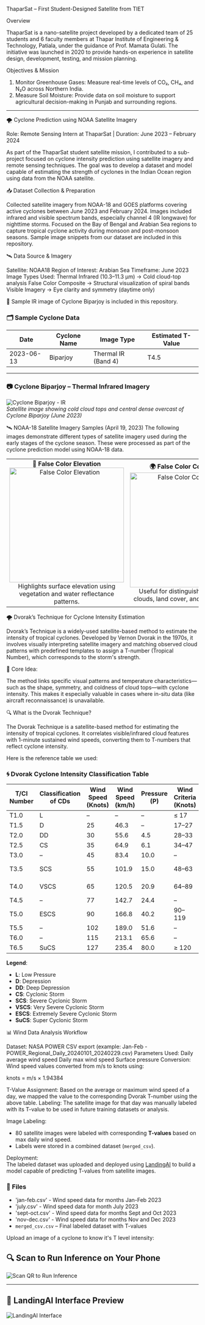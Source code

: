 ThaparSat – First Student-Designed Satellite from TIET

Overview

ThaparSat is a nano-satellite project developed by a dedicated team of 25 students and 6 faculty members at Thapar Institute of Engineering & Technology, Patiala, 
under the guidance of Prof. Mamata Gulati. 
The initiative was launched in 2020 to provide hands-on experience in satellite design, development, testing, and mission planning.

Objectives & Mission

1. Monitor Greenhouse Gases: Measure real-time levels of CO₂, CH₄, and N₂O across Northern India.
2. Measure Soil Moisture: Provide data on soil moisture to support agricultural decision-making in Punjab and surrounding regions.

- - - - - - - - - - - - - - - - - - - - - - - - - - - - - - - - - - - - - - - - - - - - - - - - - - - - - - - - - - - - - - - - - - - - - - - - - - - - - - - - - - - - - - - - - - 

🌪️ Cyclone Prediction using NOAA Satellite Imagery

Role: Remote Sensing Intern at ThaparSat | Duration: June 2023 – February 2024

As part of the ThaparSat student satellite mission, I contributed to a sub-project focused on cyclone intensity prediction using satellite imagery 
and remote sensing techniques. The goal was to develop a dataset and model capable of estimating the strength of cyclones in the Indian Ocean region 
using data from the NOAA satellite.

📥 Dataset Collection & Preparation

Collected satellite imagery from NOAA-18 and GOES platforms covering active cyclones between June 2023 and February 2024.
Images included infrared and visible spectrum bands, especially channel 4 (IR longwave) for nighttime storms.
Focused on the Bay of Bengal and Arabian Sea regions to capture tropical cyclone activity during monsoon and post-monsoon seasons.
Sample image snippets from our dataset are included in this repository.

🛰️ Data Source & Imagery

Satellite: NOAA18
Region of Interest: Arabian Sea
Timeframe: June 2023
Image Types Used:
Thermal Infrared (10.3–11.3 µm) → Cold cloud-top analysis
False Color Composite → Structural visualization of spiral bands
Visible Imagery → Eye clarity and symmetry (daytime only)

📌 Sample IR image of Cyclone Biparjoy is included in this repository.

### 🗂️ Sample Cyclone Data

| Date       | Cyclone Name   | Image Type         | Estimated T-Value |
|------------|----------------|--------------------|-------------------|
| 2023-06-13 | Biparjoy       | Thermal IR (Band 4)| T4.5              |

---

### 📷 Cyclone Biparjoy – Thermal Infrared Imagery  
![Cyclone Biparjoy - IR](./biparjoy.jpg)  
*Satellite image showing cold cloud tops and central dense overcast of Cyclone Biparjoy (June 2023)*

🛰️ NOAA-18 Satellite Imagery Samples (April 19, 2023)
The following images demonstrate different types of satellite imagery used during the early stages of the cyclone season. These were processed as part of the cyclone prediction model using NOAA-18 data.

<table> <tr> <td align="center"> <b>🌈 False Color Elevation</b><br> <img src="./NOAA%2018%202023-04-19%2001-03PM%20HVCT%20False%20color%20Elevation%205.jpg" alt="False Color Elevation" width="300"/><br> Highlights surface elevation using vegetation and water reflectance patterns. </td> <td align="center"> <b>🌍 False Color Composite</b><br> <img src="./NOAA%2018%202023-04-19%2008-53AM%20HVCT%20False%20color.jpg" alt="False Color Composite" width="300"/><br> Useful for distinguishing between clouds, land cover, and water bodies. </td> <td align="center"> <b>🌡️ Thermal Infrared</b><br> <img src="./NOAA%2018%202023-04-19%2008-53AM%20Thermal.jpg" alt="Thermal IR" width="300"/><br> Captures outgoing longwave radiation to assess cloud-top temperatures. </td> </tr> </table>

🌪️ Dvorak’s Technique for Cyclone Intensity Estimation

Dvorak’s Technique is a widely-used satellite-based method to estimate the intensity of tropical cyclones. Developed by Vernon Dvorak in the 1970s, it involves visually interpreting satellite imagery and matching observed cloud patterns with predefined templates to assign a T-number (Tropical Number), which corresponds to the storm's strength.

🧠 Core Idea:

The method links specific visual patterns and temperature characteristics—such as the shape, symmetry, and coldness of cloud tops—with cyclone intensity. This makes it especially valuable in cases where in-situ data (like aircraft reconnaissance) is unavailable.

🔍 What is the Dvorak Technique?

The Dvorak Technique is a satellite-based method for estimating the intensity of tropical cyclones. It correlates visible/infrared cloud features with 1-minute sustained wind speeds, converting them to T-numbers that reflect cyclone intensity.

Here is the reference table we used:

### 🌀 Dvorak Cyclone Intensity Classification Table

| T/CI Number | Classification of CDs   | Wind Speed (Knots) | Wind Speed (km/h) | Pressure (P) | Wind Criteria (Knots) | Wind Criteria (km/h) |
|-------------|--------------------------|---------------------|--------------------|--------------|------------------------|-----------------------|
| T1.0        | L                        | –                   | –                  | –            | ≤ 17                   | ≤ 31                  |
| T1.5        | D                        | 25                  | 46.3               | –            | 17–27                  | 31–49                 |
| T2.0        | DD                       | 30                  | 55.6               | 4.5          | 28–33                  | 50–61                 |
| T2.5        | CS                       | 35                  | 64.9               | 6.1          | 34–47                  | 62–88                 |
| T3.0        | –                        | 45                  | 83.4               | 10.0         | –                      | –                     |
| T3.5        | SCS                      | 55                  | 101.9              | 15.0         | 48–63                  | 89–117                |
| T4.0        | VSCS                     | 65                  | 120.5              | 20.9         | 64–89                  | 118–166               |
| T4.5        | –                        | 77                  | 142.7              | 24.4         | –                      | –                     |
| T5.0        | ESCS                     | 90                  | 166.8              | 40.2         | 90–119                 | 167–221               |
| T5.5        | –                        | 102                 | 189.0              | 51.6         | –                      | –                     |
| T6.0        | –                        | 115                 | 213.1              | 65.6         | –                      | –                     |
| T6.5        | SuCS                     | 127                 | 235.4              | 80.0         | ≥ 120                  | ≥ 222                 |

**Legend**:
- **L**: Low Pressure  
- **D**: Depression  
- **DD**: Deep Depression  
- **CS**: Cyclonic Storm  
- **SCS**: Severe Cyclonic Storm  
- **VSCS**: Very Severe Cyclonic Storm  
- **ESCS**: Extremely Severe Cyclonic Storm  
- **SuCS**: Super Cyclonic Storm

📊 Wind Data Analysis Workflow

Dataset:
NASA POWER CSV export (example: Jan-Feb - POWER_Regional_Daily_20240101_20240229.csv)
Parameters Used:
Daily average wind speed
Daily max wind speed
Surface pressure
Conversion:
Wind speed values converted from m/s to knots using:

knots = m/s × 1.94384

T-Value Assignment:
Based on the average or maximum wind speed of a day, we mapped the value to the corresponding Dvorak T-number using the above table.
Labeling:
The satellite image for that day was manually labeled with its T-value to be used in future training datasets or analysis.

Image Labeling:
   - 80 satellite images were labeled with corresponding **T-values** based on max daily wind speed.
   - Labels were stored in a combined dataset (`merged_csv`).

Deployment:  
   The labeled dataset was uploaded and deployed using [LandingAI](https://landing.ai/) to build a model capable of predicting T-values from satellite images.

### 📁 Files

- 'jan-feb.csv' - Wind speed data for months Jan-Feb 2023
- 'july.csv' - Wind speed data for month July 2023
- 'sept-oct.csv' - Wind speed data for months Sept and Oct 2023
- 'nov-dec.csv' - Wind speed data for months Nov and Dec 2023
- `merged_csv.csv` – Final labeled dataset with T-values

Upload an image of a cyclone to know it's T level intensity: 

## 🔍 Scan to Run Inference on Your Phone

![Scan QR to Run Inference](./QR.jpg)

---

## 🤖 LandingAI Interface Preview

![LandingAI Interface](./landingAI.jpg)




